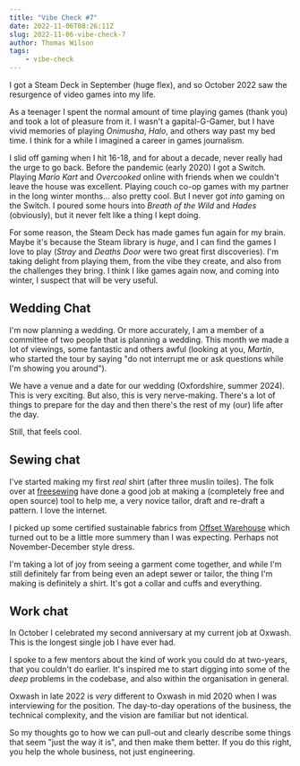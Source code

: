 ```yaml
---
title: "Vibe Check #7"
date: 2022-11-06T08:26:11Z
slug: 2022-11-06-vibe-check-7
author: Thomas Wilson
tags: 
    - vibe-check
---
```


I got a Steam Deck in September (huge flex), and so October 2022 saw the resurgence of video games into my life.  

As a teenager I spent the normal amount of time playing games (thank you) and took a lot of pleasure from it.  I wasn't a gapital-G-Gamer, but I have vivid memories of playing *Onimusha*, *Halo*, and others way past my bed time.  I think for a while I imagined a career in games journalism.

I slid off gaming when I hit 16-18, and for about a decade, never really had the urge to go back.  Before the pandemic (early 2020) I got a Switch.  Playing *Mario Kart* and *Overcooked* online with friends when we couldn't leave the house was excellent.  Playing couch co-op games with my partner in the long winter months... also pretty cool.  But I never got *into* gaming on the Switch.  I poured some hours into *Breath of the Wild* and *Hades* (obviously), but it never felt like a thing I kept doing.

For some reason, the Steam Deck has made games fun again for my brain.  Maybe it's because the Steam library is *huge*, and I can find the games I love to play (*Stray* and *Deaths Door* were two great first discoveries).  I'm taking delight from playing them, from the vibe they create, and also from the challenges they bring.  I think I like games again now, and coming into winter, I suspect that will be very useful.

## Wedding Chat

I'm now planning a wedding.  Or more accurately, I am a member of a committee of two people that is planning a wedding.  This month we made a lot of viewings, some fantastic and others awful (looking at you, *Martin*, who started the tour by saying "do not interrupt me or ask questions while I'm showing you around").  

We have a venue and a date for our wedding (Oxfordshire, summer 2024).  This is very exciting.  But also, this is very nerve-making.  There's a lot of things to prepare for the day and then there's the rest of my (our) life after the day.

Still, that feels cool.

## Sewing chat

I've started making my first *real* shirt (after three muslin toiles).  The folk over at [freesewing](https://www.freesewing.org) have done a good job at making a (completely free and open source) tool to help me, a very novice tailor, draft and re-draft a pattern.  I love the internet.

I picked up some certified sustainable fabrics from [Offset Warehouse](https://www.offsetwarehouse.com/) which turned out to be a little more summery than I was expecting.  Perhaps not November-December style dress.

I'm taking a lot of joy from seeing a garment come together, and while I'm still definitely far from being even an adept sewer or tailor, the thing I'm making is definitely a shirt.  It's got a collar and cuffs and everything.

## Work chat

In October I celebrated my second anniversary at my current job at Oxwash.  This is the longest single job I have ever had.

I spoke to a few mentors about the kind of work you could do at two-years, that you couldn't do earlier.  It's inspired me to start digging into some of the *deep* problems in the codebase, and also within the organisation in general.

Oxwash in late 2022 is *very* different to Oxwash in mid 2020 when I was interviewing for the position.  The day-to-day operations of the business, the technical complexity, and the vision are familiar but not identical.

So my thoughts go to how we can pull-out and clearly describe some things that seem "just the way it is", and then make them better.  If you do this right, you help the whole business, not just engineering.

